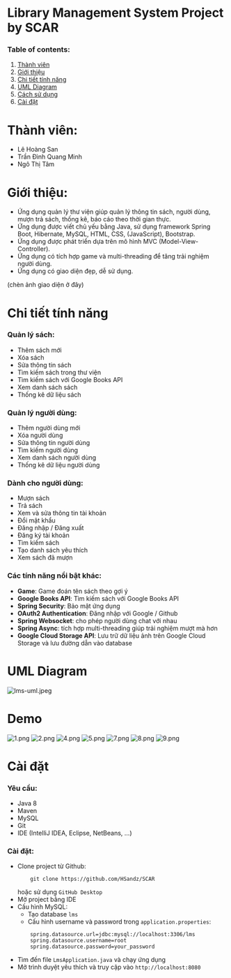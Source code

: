 # Library Management System Project by SCAR

### Table of contents:

1. [Thành viên](#thành-viên)
2. [Giới thiệu](#giới-thiệu)
3. [Chi tiết tính năng](#chi-tiết-tính-năng)
4. [UML Diagram](#uml-diagram)
5. [Cách sử dụng](#cách-sử-dụng)
6. [Cài đặt](#cài-đặt)

# Thành viên:
* Lê Hoàng San
* Trần Đình Quang Minh
* Ngô Thị Tâm

# Giới thiệu:
* Ứng dụng quản lý thư viện giúp quản lý thông tin sách, người dùng, mượn trả sách, thống kê, báo cáo theo thời gian thực.
* Ứng dụng được viết chủ yếu bằng Java, sử dụng framework Spring Boot, Hibernate, MySQL, HTML, CSS, (JavaScript), Bootstrap.
* Ứng dụng được phát triển dựa trên mô hình MVC (Model-View-Controller).
* Ứng dụng có tích hợp game và multi-threading để tăng trải nghiệm người dùng.
* Ứng dụng có giao diện đẹp, dễ sử dụng.

(chèn ảnh giao diện ở đây)

# Chi tiết tính năng
### Quản lý sách:
  * Thêm sách mới
  * Xóa sách
  * Sửa thông tin sách
  * Tìm kiếm sách trong thư viện
  * Tìm kiếm sách với Google Books API
  * Xem danh sách sách
  * Thống kê dữ liệu sách
### Quản lý người dùng:
  * Thêm người dùng mới
  * Xóa người dùng
  * Sửa thông tin người dùng
  * Tìm kiếm người dùng
  * Xem danh sách người dùng
  * Thống kê dữ liệu người dùng
### Dành cho người dùng:
  * Mượn sách
  * Trả sách
  * Xem và sửa thông tin tài khoản
  * Đổi mật khẩu
  * Đăng nhập / Đăng xuất
  * Đăng ký tài khoản
  * Tìm kiếm sách
  * Tạo danh sách yêu thích
  * Xem sách đã mượn
### Các tính năng nổi bật khác:
  * **Game**: Game đoán tên sách theo gợi ý
  * **Google Books API**: Tìm kiếm sách với Google Books API
  * **Spring Security**: Bảo mật ứng dụng
  * **OAuth2 Authentication**: Đăng nhập với Google / Github
  * **Spring Websocket**: cho phép người dùng chat với nhau
  * **Spring Async**: tích hợp multi-threading giúp trải nghiệm mượt mà hơn
  * **Google Cloud Storage API**: Lưu trữ dữ liệu ảnh trên Google Cloud Storage và lưu đường dẫn vào database

# UML Diagram
![lms-uml.jpeg](lms-uml.jpeg)

# Demo
![1.png](1.png)
![2.png](2.png)
![4.png](4.png)
![5.png](5.png)
![7.png](7.png)
![8.png](8.png)
![9.png](9.png)

# Cài đặt
### Yêu cầu:
  * Java 8
  * Maven
  * MySQL
  * Git
  * IDE (IntelliJ IDEA, Eclipse, NetBeans, ...)
### Cài đặt:
  * Clone project từ Github:
    ```angular2html
        git clone https://github.com/HSandz/SCAR
    ```
    hoặc sử dụng `GitHub Desktop`
  * Mở project bằng IDE
  * Cấu hình MySQL:
    * Tạo database `lms`
    * Cấu hình username và password trong `application.properties`:
    ```angular2html
        spring.datasource.url=jdbc:mysql://localhost:3306/lms
        spring.datasource.username=root
        spring.datasource.password=your_password
    ```
  * Tìm đến file `LmsApplication.java` và chạy ứng dụng
  * Mở trình duyệt yêu thích và truy cập vào `http://localhost:8080`